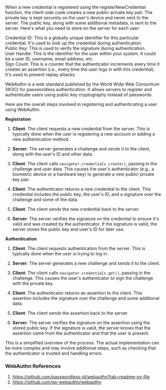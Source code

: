 When a new credential is registered using the registerNewCredential function, the client-side code creates a new
public-private key pair. The private key is kept securely on the user's device and never sent to the server. The public
key, along with some additional metadata, is sent to the server. Here's what you need to store on the server for each
user:

Credential ID: This is a globally unique identifier for this particular credential. It's used to look up the credential
during authentication.  
Public Key: This is used to verify the signature during authentication.  
User Handle: This is the identifier for the user within your system. It could be a user ID, username, email address,
etc.  
Sign Count: This is a counter that the authenticator increments every time it creates an assertion (i.e., every time the
user logs in with this credential). It's used to prevent replay attacks.

WebAuthn is a web standard published by the World Wide Web Consortium (W3C) for passwordless authentication. It allows
servers to register and authenticate users using public key cryptography instead of passwords.

Here are the overall steps involved in registering and authenticating a user using WebAuthn:

**Registration**

1. **Client**: The client requests a new credential from the server. This is typically done when the user is registering
   a new account or adding a new authentication method.

2. **Server**: The server generates a challenge and sends it to the client, along with the user's ID and other data.

3. **Client**: The client calls `navigator.credentials.create()`, passing in the challenge and user data. This causes
   the user's authenticator (e.g., a biometric device or a hardware key) to generate a new public-private key pair.

4. **Client**: The authenticator returns a new credential to the client. This credential includes the public key, the
   user's ID, and a signature over the challenge and some of the data.

5. **Client**: The client sends the new credential back to the server.

6. **Server**: The server verifies the signature on the credential to ensure it's valid and was created by the
   authenticator. If the signature is valid, the server stores the public key and user's ID for later use.

**Authentication**

1. **Client**: The client requests authentication from the server. This is typically done when the user is trying to log
   in.

2. **Server**: The server generates a new challenge and sends it to the client.

3. **Client**: The client calls `navigator.credentials.get()`, passing in the challenge. This causes the user's
   authenticator to sign the challenge with the private key.

4. **Client**: The authenticator returns an assertion to the client. This assertion includes the signature over the
   challenge and some additional data.

5. **Client**: The client sends the assertion back to the server.

6. **Server**: The server verifies the signature on the assertion using the stored public key. If the signature is
   valid, the server knows that the assertion came from the authenticator and that the user is present.

This is a simplified overview of the process. The actual implementation can be more complex and may involve additional
steps, such as checking that the authenticator is trusted and handling errors.

<h3>WebAuthn References</h3>

1. https://github.com/passwordless-id/webauthn?tab=readme-ov-file
2. https://github.com/go-webauthn/webauthn